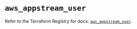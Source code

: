 # `aws_appstream_user`

Refer to the Terraform Registry for docs: [`aws_appstream_user`](https://registry.terraform.io/providers/hashicorp/aws/5.77.0/docs/resources/appstream_user).
